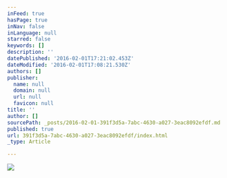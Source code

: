 ```yaml
---
inFeed: true
hasPage: true
inNav: false
inLanguage: null
starred: false
keywords: []
description: ''
datePublished: '2016-02-01T17:21:02.453Z'
dateModified: '2016-02-01T17:08:21.530Z'
authors: []
publisher:
  name: null
  domain: null
  url: null
  favicon: null
title: ''
author: []
sourcePath: _posts/2016-02-01-391f3d5a-7abc-4630-a027-3eac8092efdf.md
published: true
url: 391f3d5a-7abc-4630-a027-3eac8092efdf/index.html
_type: Article

---
```

![](https://the-grid-user-content.s3-us-west-2.amazonaws.com/913831b8-d643-4aab-b0ca-c9a500e59e5a.png)